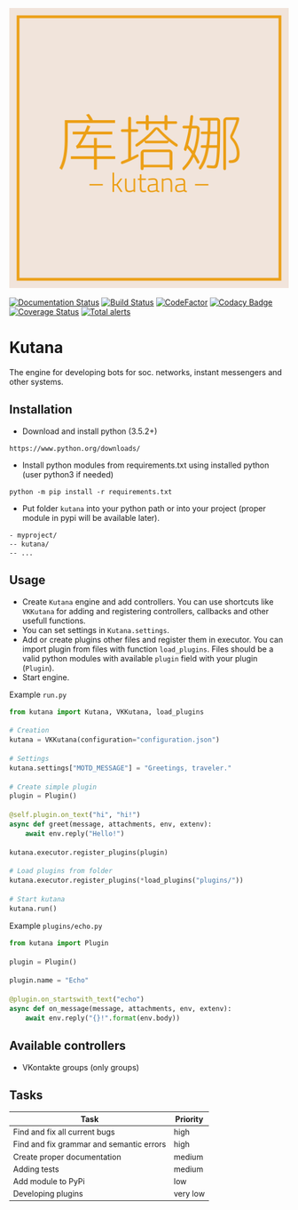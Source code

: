 ![Kutana logo](docs/_static/kutana-logo-512.png)

[![Documentation Status](https://readthedocs.org/projects/kutana/badge/?version=latest)](https://kutana.readthedocs.io/en/latest/?badge=latest)
[![Build Status](https://travis-ci.com/vk-brain/kutana.svg?branch=master)](https://travis-ci.com/vk-brain/kutana)
[![CodeFactor](https://www.codefactor.io/repository/github/vk-brain/kutana/badge)](https://www.codefactor.io/repository/github/vk-brain/kutana)
[![Codacy Badge](https://api.codacy.com/project/badge/Grade/3119bfb791604b9db38e8e7a13e1d415)](https://www.codacy.com/app/michaelkrukov/kutana?utm_source=github.com&amp;utm_medium=referral&amp;utm_content=vk-brain/kutana&amp;utm_campaign=Badge_Grade)
[![Coverage Status](https://coveralls.io/repos/github/vk-brain/kutana/badge.svg?branch=master)](https://coveralls.io/github/vk-brain/kutana?branch=master)
[![Total alerts](https://img.shields.io/lgtm/alerts/g/vk-brain/kutana.svg?logo=lgtm&logoWidth=18)](https://lgtm.com/projects/g/vk-brain/kutana/alerts/)

# Kutana
The engine for developing bots for soc. networks, instant messengers and other systems.

## Installation
- Download and install python (3.5.2+)

```
https://www.python.org/downloads/
```

- Install python modules from requirements.txt using installed python (user python3 if needed)

```
python -m pip install -r requirements.txt
```

- Put folder `kutana` into your python path or into your project (proper module in pypi will be available later).

```
- myproject/
-- kutana/
-- ...
```

## Usage
- Create `Kutana` engine and add controllers. You can use shortcuts like `VKKutana` for adding and registering controllers, callbacks and other usefull functions.
- You can set settings in `Kutana.settings`.
- Add or create plugins other files and register them in executor. You can import plugin from files with function `load_plugins`. Files should be a valid python modules with available `plugin` field with your plugin (`Plugin`).
- Start engine.

Example `run.py`
```py
from kutana import Kutana, VKKutana, load_plugins

# Creation
kutana = VKKutana(configuration="configuration.json")

# Settings
kutana.settings["MOTD_MESSAGE"] = "Greetings, traveler."

# Create simple plugin
plugin = Plugin()

@self.plugin.on_text("hi", "hi!")
async def greet(message, attachments, env, extenv):
    await env.reply("Hello!")

kutana.executor.register_plugins(plugin)

# Load plugins from folder
kutana.executor.register_plugins(*load_plugins("plugins/"))

# Start kutana
kutana.run()
```

Example `plugins/echo.py`
```py
from kutana import Plugin

plugin = Plugin()

plugin.name = "Echo"

@plugin.on_startswith_text("echo")
async def on_message(message, attachments, env, extenv):
    await env.reply("{}!".format(env.body))
```

## Available controllers
- VKontakte groups (only groups)

## Tasks
Task|Priority
---|---
Find and fix all current bugs | high
Find and fix grammar and semantic errors | high
Create proper documentation | medium
Adding tests | medium
Add module to PyPi | low
Developing plugins | very low
